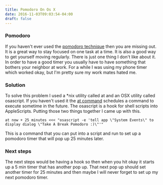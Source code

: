 ```yaml
---
title: Pomodoro On Os X
date: 2016-11-03T09:03:54-04:00
draft: false
---
```

### Pomodoro
If you haven't ever used the [pomodoro technique](http://pomodorotechnique.com/) then you are missing out.
It is a great way to stay focused on one task at a time.
It is also a good way to get yourself moving regularly.
There is just one thing I don't like about it.
In order to have a good timer you usually have to have something that bothers your neighbor at work.
For a while I was using my phone timer which worked okay, but I'm pretty sure my work mates hated me.
### Solution
To solve this problem I used a *nix utility called at and an OSX utility called osascript.
If you haven't used it the [at command](http://www.computerhope.com/unix/uat.htm) schedules a command to execute sometime in the future.
The osascript is a hook for shell scripts into AppleScripts.
Putting those two things together I came up with this.

```
at now + 25 minutes <<< "osascript -e 'tell app \"System Events\" to display dialog \"Take A Break Pomodoro :)\"'"
```

This is a command that you can put into a script and run to set up a pomodoro timer that will pop up 25 minutes later.

### Next steps
The next steps would be having a hook so then when you hit okay it starts up a 5 min timer that has another pop up.
That next pop up should set another timer for 25 minutes and then maybe I will never forget to set up my next pomodoro timer.

